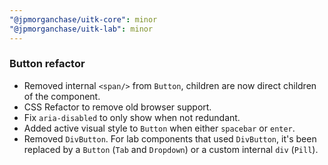 ```yaml
---
"@jpmorganchase/uitk-core": minor
"@jpmorganchase/uitk-lab": minor
---
```


### Button refactor

- Removed internal `<span/>` from `Button`, children are now direct children of the component.
- CSS Refactor to remove old browser support.
- Fix `aria-disabled` to only show when not redundant.
- Added active visual style to `Button` when either `spacebar` or `enter`.
- Removed `DivButton`. For lab components that used `DivButton`, it's been replaced by a `Button` (`Tab` and `Dropdown`) or a custom internal `div` (`Pill`).
